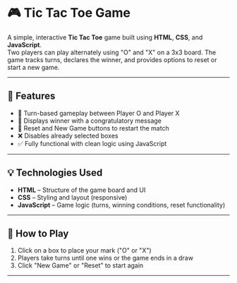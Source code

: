 # 🎮 Tic Tac Toe Game

A simple, interactive **Tic Tac Toe** game built using **HTML**, **CSS**, and **JavaScript**.  
Two players can play alternately using "O" and "X" on a 3x3 board. The game tracks turns, declares the winner, and provides options to reset or start a new game.

---

## 🧠 Features

- 🔄 Turn-based gameplay between Player O and Player X
- 🎉 Displays winner with a congratulatory message
- 🧼 Reset and New Game buttons to restart the match
- ❌ Disables already selected boxes
- ✅ Fully functional with clean logic using JavaScript

---

## 💡 Technologies Used

- **HTML** – Structure of the game board and UI
- **CSS** – Styling and layout (responsive)
- **JavaScript** – Game logic (turns, winning conditions, reset functionality)

---

## 🚀 How to Play

1. Click on a box to place your mark ("O" or "X")
2. Players take turns until one wins or the game ends in a draw
3. Click "New Game" or "Reset" to start again

---


